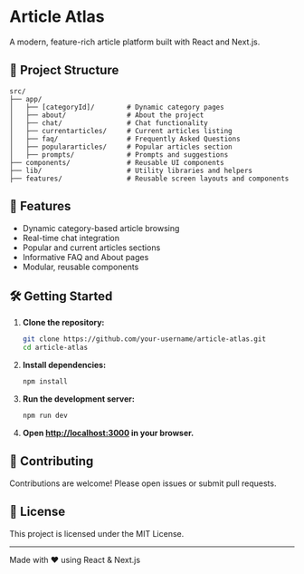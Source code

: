 # Article Atlas

A modern, feature-rich article platform built with React and Next.js.

## 📁 Project Structure

```
src/
├── app/
│   ├── [categoryId]/        # Dynamic category pages
│   ├── about/               # About the project
│   ├── chat/                # Chat functionality
│   ├── currentarticles/     # Current articles listing
│   ├── faq/                 # Frequently Asked Questions
│   ├── populararticles/     # Popular articles section
│   ├── prompts/             # Prompts and suggestions
├── components/              # Reusable UI components
├── lib/                     # Utility libraries and helpers
├── features/                # Reusable screen layouts and components
```

## 🚀 Features

- Dynamic category-based article browsing
- Real-time chat integration
- Popular and current articles sections
- Informative FAQ and About pages
- Modular, reusable components

## 🛠️ Getting Started

1. **Clone the repository:**
    ```bash
    git clone https://github.com/your-username/article-atlas.git
    cd article-atlas
    ```
2. **Install dependencies:**
    ```bash
    npm install
    ```
3. **Run the development server:**
    ```bash
    npm run dev
    ```
4. **Open [http://localhost:3000](http://localhost:3000) in your browser.**

## 🤝 Contributing

Contributions are welcome! Please open issues or submit pull requests.

## 📄 License

This project is licensed under the MIT License.

---
Made with ❤️ using React & Next.js